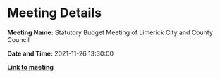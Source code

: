 # Meeting Details

**Meeting Name:** Statutory Budget Meeting of Limerick City and County Council

**Date and Time:** 2021-11-26 13:30:00

**<a href="https://www.limerick.ie/council/whats-on/statutory-budget-meeting-limerick-city-and-county-council-4" target="_blank">Link to meeting</a>**

